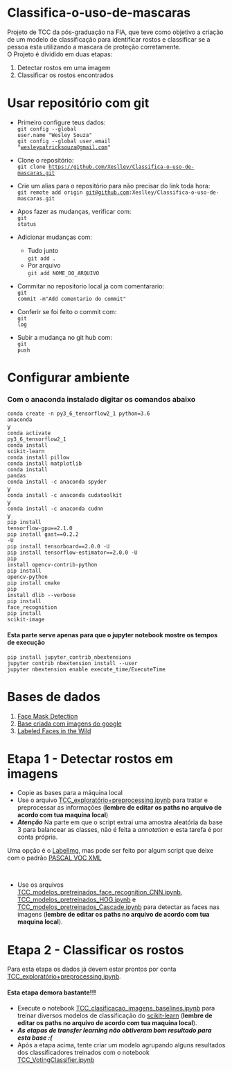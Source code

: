 # Classifica-o-uso-de-mascaras
Projeto de TCC da pós-graduação na FIA, que teve como objetivo a criação de um modelo de classificação para identificar rostos e classificar se a pessoa esta utilizando a mascara de proteção corretamente.<br>
O Projeto é dividido em duas etapas:<br> 
1. Detectar rostos em uma imagem
2. Classificar os rostos encontrados

# Usar repositório com git

* Primeiro configure teus dados:<br>
  <code>git config --global user.name "Wesley Souza"</code><br>
  <code>git config --global user.email "wesleypatricksouza@gmail.com"</code><br>

* Clone o repositório:<br>
  <code>git clone https://github.com/Xeslley/Classifica-o-uso-de-mascaras.git</code>

* Crie um alias para o repositório para não precisar do link toda hora:<br>
  <code>git remote add origin git@github.com:Xeslley/Classifica-o-uso-de-mascaras.git</code>

* Apos fazer as mudanças, verificar com:<br>
  <code>git status</code>

* Adicionar mudanças com:<br>
  * Tudo junto<br>
      <code>git add .</code>
  * Por arquivo<br>
      <code>git add NOME_DO_ARQUIVO</code>

* Commitar no repositorio local ja com comentarario:<br>
  <code>git commit -m"Add comentario do commit"</code>

* Conferir se foi feito o commit com:<br>
  <code>git log</code>

* Subir a mudança no git hub com:<br>
  <code>git push</code>
 
# Configurar ambiente
### Com o anaconda instalado digitar os comandos abaixo
<code>conda create -n py3_6_tensorflow2_1 python=3.6 anaconda</code><br>
y<br>
<code>conda activate py3_6_tensorflow2_1</code><br>
<code>conda install scikit-learn</code><br>
<code>conda install pillow</code><br>
<code>conda install matplotlib</code><br>
<code>conda install pandas</code><br>
<code>conda install -c anaconda spyder</code><br>
y<br>
<code>conda install -c anaconda cudatoolkit</code><br>
y<br>
<code>conda install -c anaconda cudnn</code><br>
y<br>
<code>pip install tensorflow-gpu==2.1.0</code><br>
<code>pip install gast==0.2.2 -U</code><br>
<code>pip install tensorboard==2.0.0 -U</code><br>
<code>pip install tensorflow-estimator==2.0.0 -U</code><br>
<code>pip install opencv-contrib-python</code><br>
<code>pip install opencv-python</code><br>
<code>pip install cmake</code><br>
<code>pip install dlib --verbose</code><br>
<code>pip install face_recognition</code><br>
<code>pip install scikit-image</code><br>
#### Esta parte serve apenas para que o jupyter notebook mostre os tempos de execução
<code>pip install jupyter_contrib_nbextensions</code><br>
<code>jupyter contrib nbextension install --user</code><br>
<code>jupyter nbextension enable execute_time/ExecuteTime</code>

# Bases de dados
1. [Face Mask Detection](https://www.kaggle.com/andrewmvd/face-mask-detection)
2. [Base criada com imagens do google](https://github.com/Xeslley/Classifica-o-uso-de-mascaras/tree/main/Base_criado_com_fotos_google)
3. [Labeled Faces in the Wild](http://vis-www.cs.umass.edu/lfw/)

# Etapa 1 - Detectar rostos em imagens
* Copie as bases para a máquina local<br>
* Use o arquivo [TCC_exploratório+preprocessing.ipynb](https://github.com/Xeslley/Classifica-o-uso-de-mascaras/blob/main/TCC_explorat%C3%B3rio%2Bpreprocessing.ipynb) para tratar e preprocessar as informações (**lembre de editar os paths no arquivo de acordo com tua maquina local**)
* ***Atenção*** Na parte em que o script extrai uma amostra aleatória da base 3 para balancear as classes, não é feita a *annotation* e esta tarefa é por conta própria.<br>
<p> Uma opção é o <a href="https://github.com/tzutalin/labelImg">LabelImg</a>, mas pode ser feito por algum script que deixe com o padrão <a href="http://host.robots.ox.ac.uk/pascal/VOC/">PASCAL VOC XML</a></p><br>

* Use os arquivos [TCC_modelos_pretreinados_face_recognition_CNN.ipynb](https://github.com/Xeslley/Classifica-o-uso-de-mascaras/blob/main/TCC_modelos_pretreinados_face_recognition_CNN.ipynb), [TCC_modelos_pretreinados_HOG.ipynb](https://github.com/Xeslley/Classifica-o-uso-de-mascaras/blob/main/TCC_modelos_pretreinados_HOG.ipynb) e [TCC_modelos_pretreinados_Cascade.ipynb](https://github.com/Xeslley/Classifica-o-uso-de-mascaras/blob/main/TCC_modelos_pretreinados_Cascade.ipynb) para detectar as faces nas imagens (**lembre de editar os paths no arquivo de acordo com tua maquina local**).

# Etapa 2 - Classificar os rostos
Para esta etapa os dados já devem estar prontos por conta [TCC_exploratório+preprocessing.ipynb](https://github.com/Xeslley/Classifica-o-uso-de-mascaras/blob/main/TCC_explorat%C3%B3rio%2Bpreprocessing.ipynb).
#### Esta etapa demora bastante!!!
* Execute o notebook [TCC_clasificacao_imagens_baselines.ipynb](https://github.com/Xeslley/Classifica-o-uso-de-mascaras/blob/main/TCC_clasificacao_imagens_baselines.ipynb) para treinar diversos modelos de classificação do [scikit-learn](https://scikit-learn.org/stable/supervised_learning.html#supervised-learning) (**lembre de editar os paths no arquivo de acordo com tua maquina local**).<br>
* ***As etapas de transfer learning não obtiveram bom resultado para esta base :(*** <br>
* Após a etapa acima, tente criar um modelo agrupando alguns resultados dos classificadores treinados com o notebook [TCC_VotingClassifier.ipynb](https://github.com/Xeslley/Classifica-o-uso-de-mascaras/blob/main/TCC_VotingClassifier.ipynb) 
